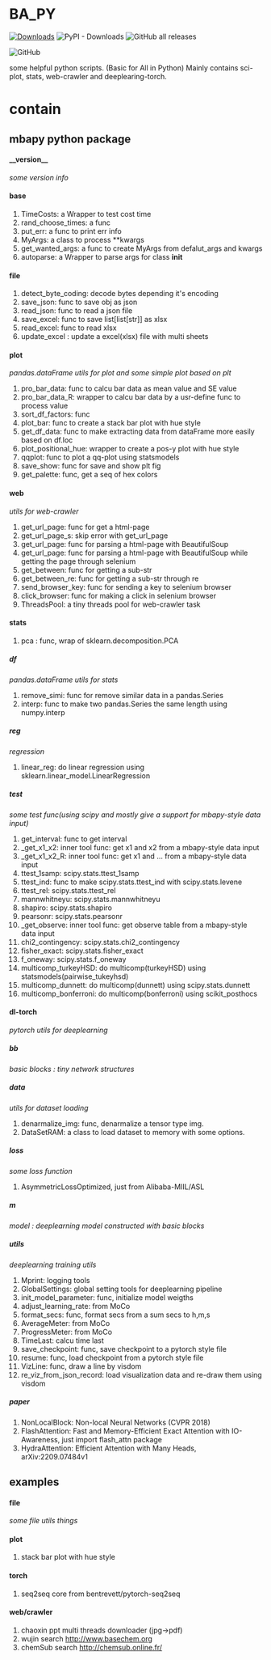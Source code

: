 <!--
 * @Author: BHM-Bob 2262029386@qq.com
 * @Date: 2022-10-19 22:16:22
 * @LastEditors: BHM-Bob 2262029386@qq.com
 * @LastEditTime: 2023-05-22 16:19:05
 * @Description: 
-->
# BA_PY
[![Downloads](https://static.pepy.tech/badge/mbapy)](https://pepy.tech/project/mbapy) ![PyPI - Downloads](https://img.shields.io/pypi/dm/mbapy) ![GitHub all releases](https://img.shields.io/github/downloads/BHM-Bob/BA_PY/total?label=GitHub%20all%20releases%20downloads)

![GitHub](https://img.shields.io/github/license/BHM-Bob/BA_PY)

some helpful python scripts. (Basic for All in Python)
Mainly contains sci-plot, stats, web-crawler and deeplearing-torch.

# contain  
## mbapy python package  
#### \_\_version\_\_  
*some version info*
#### base  
1. TimeCosts: a Wrapper to test cost time
2. rand_choose_times: a func
3. put_err: a func to print err info
4. MyArgs: a class to process **kwargs
5. get_wanted_args: a func to create MyArgs from defalut_args and kwargs
6. autoparse: a Wrapper to parse args for class __init__

#### file
1. detect_byte_coding: decode bytes depending it's encoding
2. save_json: func to save obj as json
3. read_json: func to read a json file
4. save_excel: func to save list\[list\[str]] as xlsx
5. read_excel: func to read xlsx
6. update_excel : update a excel(xlsx) file with multi sheets

#### plot
*pandas.dataFrame utils for plot and some simple plot based on plt*
1. pro_bar_data: func to calcu bar data as mean value and SE value
2. pro_bar_data_R: wrapper to calcu bar data by a usr-define func to process value
3. sort_df_factors: func
4. plot_bar: func to create a stack bar plot with hue style
5. get_df_data: func to make extracting data from dataFrame more easily based on df.loc
6. plot_positional_hue: wrapper to create a pos-y plot with hue style
7. qqplot: func to plot a qq-plot using statsmodels
8. save_show: func for save and show plt fig
9. get_palette: func, get a seq of hex colors

#### web
*utils for web-crawler*
1. get_url_page: func for get a html-page
2. get_url_page_s: skip error with get_url_page
3. get_url_page: func for parsing a html-page with BeautifulSoup
4. get_url_page: func for parsing a html-page with BeautifulSoup while getting the page through selenium
5. get_between: func for getting a sub-str
6. get_between_re: func for getting a sub-str through re
7. send_browser_key: func for sending a key to selenium browser
8. click_browser: func for making a click in selenium browser
9. ThreadsPool: a tiny threads pool for web-crawler task

#### stats
1. pca : func, wrap of sklearn.decomposition.PCA
##### df
*pandas.dataFrame utils for stats*
1. remove_simi: func for remove similar data in a pandas.Series
2. interp: func to make two pandas.Series the same length using numpy.interp

##### reg
*regression*
1. linear_reg: do linear regression using sklearn.linear_model.LinearRegression

##### test
*some test func(using scipy and mostly give a support for mbapy-style data input)*
1. get_interval: func to get interval
2. _get_x1_x2: inner tool func: get x1 and x2 from a mbapy-style data input
3. _get_x1_x2_R: inner tool func: get x1 and ... from a mbapy-style data input
4. ttest_1samp: scipy.stats.ttest_1samp
5. ttest_ind: func to make scipy.stats.ttest_ind with scipy.stats.levene
6. ttest_rel: scipy.stats.ttest_rel
7. mannwhitneyu: scipy.stats.mannwhitneyu
8. shapiro: scipy.stats.shapiro
9. pearsonr: scipy.stats.pearsonr
10. _get_observe: inner tool func: get observe table from a mbapy-style data input
11. chi2_contingency: scipy.stats.chi2_contingency
12. fisher_exact: scipy.stats.fisher_exact
13. f_oneway: scipy.stats.f_oneway
14. multicomp_turkeyHSD: do multicomp(turkeyHSD) using statsmodels(pairwise_tukeyhsd)
15. multicomp_dunnett: do multicomp(dunnett) using scipy.stats.dunnett
16. multicomp_bonferroni: do multicomp(bonferroni) using scikit_posthocs

#### dl-torch
*pytorch utils for deeplearning*
##### bb
*basic blocks : tiny network structures*
##### data
*utils for dataset loading*
1. denarmalize_img: func,  denarmalize a tensor type img.
2. DataSetRAM: a class to load dataset to memory with some options.
##### loss
*some loss function*
1. AsymmetricLossOptimized, just from Alibaba-MIIL/ASL
##### m
*model : deeplearning model constructed with basic blocks*
##### utils
*deeplearning training utils*
1. Mprint: logging tools
2. GlobalSettings: global setting tools for deeplearning pipeline
3. init_model_parameter: func, initialize model weigths
4. adjust_learning_rate: from MoCo
5. format_secs: func, format secs from a sum secs to h,m,s
6. AverageMeter: from MoCo
7. ProgressMeter: from MoCo
8. TimeLast: calcu time last
9. save_checkpoint: func, save checkpoint to a pytorch style file
10. resume: func, load checkpoint from a pytorch style file
11. VizLine: func, draw a line by visdom
12. re_viz_from_json_record: load visualization data and re-draw them using visdom
##### paper
1. NonLocalBlock: Non-local Neural Networks (CVPR 2018)
2. FlashAttention: Fast and Memory-Efficient Exact Attention with IO-Awareness, just import flash_attn package
3. HydraAttention: Efficient Attention with Many Heads, arXiv:2209.07484v1


## examples
#### file
*some file utils things*

#### plot
1. stack bar plot with hue style

#### torch
1. seq2seq core from bentrevett/pytorch-seq2seq

#### web/crawler
1. chaoxin ppt multi threads downloader (jpg->pdf)
2. wujin search http://www.basechem.org
3. chemSub search http://chemsub.online.fr/


